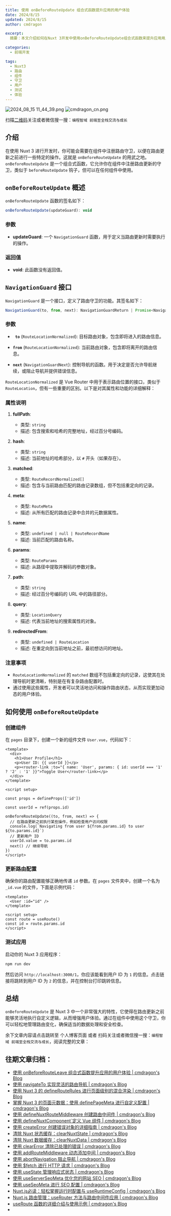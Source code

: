 ```yaml
---
title: 使用 onBeforeRouteUpdate 组合式函数提升应用的用户体验
date: 2024/8/15
updated: 2024/8/15
author: cmdragon

excerpt:
  摘要：本文介绍如何在Nuxt 3开发中使用onBeforeRouteUpdate组合式函数来提升应用用户体验。通过在组件中注册路由更新守卫，开发者能够在路由变更前执行特定操作，如权限检查或数据更新，示例展示了在User.vue组件中使用此功能的过程与注意事项。

categories:
  - 前端开发

tags:
  - Nuxt3
  - 路由
  - 组件
  - 守卫
  - 用户
  - 测试
  - 体验
---
```


<img src="https://static.amd794.com/blog/images/2024_08_15 11_44_39.png@blog" title="2024_08_15 11_44_39.png" alt="2024_08_15 11_44_39.png"/>

<img src="https://api2.cmdragon.cn/upload/cmder/20250304_012821924.jpg" title="cmdragon_cn.png" alt="cmdragon_cn.png"/>


扫描[二维码](https://api2.cmdragon.cn/upload/cmder/20250304_012821924.jpg)关注或者微信搜一搜：`编程智域 前端至全栈交流与成长`



## 介绍

在使用 Nuxt 3 进行开发时，你可能会需要在组件中注册路由守卫，以便在路由更新之前进行一些特定的操作。这就是 `onBeforeRouteUpdate` 的用武之地。`onBeforeRouteUpdate` 是一个组合式函数，它允许你在组件中注册路由更新的守卫，类似于 `beforeRouteUpdate` 钩子，但可以在任何组件中使用。


## `onBeforeRouteUpdate` 概述

`onBeforeRouteUpdate` 函数的签名如下：

```javascript
onBeforeRouteUpdate(updateGuard): void
```

### 参数

- **updateGuard**: 一个 `NavigationGuard` 函数，用于定义当路由更新时需要执行的操作。

### 返回值

- **void**: 此函数没有返回值。

## `NavigationGuard` 接口

`NavigationGuard` 是一个接口，定义了路由守卫的功能。其签名如下：

```javascript
NavigationGuard(to, from, next): NavigationGuardReturn | Promise<NavigationGuardReturn>
```

### 参数
-   **` 
    to `** (`RouteLocationNormalized`): 目标路由对象，包含即将进入的路由信息。

-   **`from`** (`RouteLocationNormalized`): 当前路由对象，包含即将离开的路由信息。

-   **`next`** (`NavigationGuardNext`): 控制导航的函数。用于决定是否允许导航继续，或阻止导航并提供错误信息。

`RouteLocationNormalized` 是 Vue Router 中用于表示路由位置的接口，类似于 `RouteLocation`，但有一些重要的区别。以下是对其属性和功能的详细解释：

### 属性说明

1. **fullPath**: 
   - 类型: `string`
   - 描述: 包含搜索和哈希的完整地址，经过百分号编码。

2. **hash**: 
   - 类型: `string`
   - 描述: 当前地址的哈希部分，以 `#` 开头（如果存在）。

3. **matched**: 
   - 类型: `RouteRecordNormalized[]`
   - 描述: 包含与当前路由匹配的路由记录数组，但不包括重定向的记录。

4. **meta**: 
   - 类型: `RouteMeta`
   - 描述: 从所有匹配的路由记录中合并的元数据属性。

5. **name**: 
   - 类型: `undefined | null | RouteRecordName`
   - 描述: 当前匹配的路由名称。

6. **params**: 
   - 类型: `RouteParams`
   - 描述: 从路径中提取并解码的参数对象。

7. **path**: 
   - 类型: `string`
   - 描述: 经过百分号编码的 URL 中的路径部分。

8. **query**: 
   - 类型: `LocationQuery`
   - 描述: 代表当前地址的搜索属性的对象。

9. **redirectedFrom**: 
   - 类型: `undefined | RouteLocation`
   - 描述: 在重定向到当前地址之前，最初想访问的地址。

### 注意事项

- `RouteLocationNormalized` 的 `matched` 数组不包括重定向的记录，这使其在处理导航时更清晰，特别是在有复杂路由配置时。
- 通过使用这些属性，开发者可以灵活地访问和操作路由状态，从而实现更加动态的用户体验。

## 如何使用 `onBeforeRouteUpdate`


###  创建组件

在 `pages` 目录下，创建一个新的组件文件 `User.vue`，代码如下：

```vue
<template>
  <div>
    <h1>User Profile</h1>
    <p>User ID: {{ userId }}</p>
    <p><router-link :to="{ name: 'User', params: { id: userId === '1' ? '2' : '1' }}">Toggle User</router-link></p>
  </div>
</template>

<script setup>

const props = defineProps(['id'])

const userId = ref(props.id)

onBeforeRouteUpdate((to, from, next) => {
  // 在路由更新之前执行某些操作，例如检查用户访问权限
  console.log(`Navigating from user ${from.params.id} to user ${to.params.id}`)
  // 更新用户 ID
  userId.value = to.params.id
  next() // 继续导航
})
</script>
```

### 更新路由配置

确保你的路由配置能够正确地传递 `id` 参数。在 `pages` 文件夹中，创建一个名为 `_id.vue` 的文件，下面是示例代码：

```vue
<template>
  <User :id="id" />
</template>

<script setup>
const route = useRoute()
const id = route.params.id
</script>
```

###  测试应用

启动你的 Nuxt 3 应用程序：

```bash
npm run dev
```

然后访问 `http://localhost:3000/1`，你应该能看到用户 ID 为 `1` 的信息。点击链接将跳转到用户 ID 为 `2` 的信息，并在控制台打印跳转信息。

## 总结

`onBeforeRouteUpdate` 是 Nuxt 3 中一个非常强大的特性，它使得在路由更新之前能够灵活地执行自定义逻辑，从而增强用户体验。通过在组件中使用这个守卫，你可以轻松地管理路由变化，确保适当的数据处理和安全检查。


余下文章内容请点击跳转至 个人博客页面 或者 扫码关注或者微信搜一搜：`编程智域 前端至全栈交流与成长`，阅读完整的文章：

## 往期文章归档：

- [使用 onBeforeRouteLeave 组合式函数提升应用的用户体验 | cmdragon's Blog](https://blog.cmdragon.cn/posts/cfb92785e131/)
- [使用 navigateTo 实现灵活的路由导航 | cmdragon's Blog](https://blog.cmdragon.cn/posts/30bdc45ab749/)
- [使用 Nuxt 3 的 defineRouteRules 进行页面级别的混合渲染 | cmdragon's Blog](https://blog.cmdragon.cn/posts/4a1749875882/)
- [掌握 Nuxt 3 的页面元数据：使用 definePageMeta 进行自定义配置 | cmdragon's Blog](https://blog.cmdragon.cn/posts/6f827ad7a980/)
- [使用 defineNuxtRouteMiddleware 创建路由中间件 | cmdragon's Blog](https://blog.cmdragon.cn/posts/30f5cad8adaa/)
- [使用 defineNuxtComponent`定义 Vue 组件 | cmdragon's Blog](https://blog.cmdragon.cn/posts/df9c2cf37c29/)
- [使用 createError 创建错误对象的详细指南 | cmdragon's Blog](https://blog.cmdragon.cn/posts/93b5a8ec52df/)
- [清除 Nuxt 状态缓存：clearNuxtState | cmdragon's Blog](https://blog.cmdragon.cn/posts/0febec81a1d1/)
- [清除 Nuxt 数据缓存：clearNuxtData | cmdragon's Blog](https://blog.cmdragon.cn/posts/0a7c0cc75cf1/)
- [使用 clearError 清除已处理的错误 | cmdragon's Blog](https://blog.cmdragon.cn/posts/1bf9b90dd386/)
- [使用 addRouteMiddleware 动态添加中间 | cmdragon's Blog](https://blog.cmdragon.cn/posts/a070155dbcfb/)
- [使用 abortNavigation 阻止导航 | cmdragon's Blog](https://blog.cmdragon.cn/posts/c89ead546424/)
- [使用 $fetch 进行 HTTP 请求 | cmdragon's Blog](https://blog.cmdragon.cn/posts/07d91f7f1ac2/)
- [使用 useState 管理响应式状态 | cmdragon's Blog](https://blog.cmdragon.cn/posts/dad6ac94ddf0/)
- [使用 useServerSeoMeta 优化您的网站 SEO | cmdragon's Blog](https://blog.cmdragon.cn/posts/dd9cb519a7a9/)
- [使用 useSeoMeta 进行 SEO 配置 | cmdragon's Blog](https://blog.cmdragon.cn/posts/4ab349e1f178/)
- [Nuxt.js必读：轻松掌握运行时配置与 useRuntimeConfig | cmdragon's Blog](https://blog.cmdragon.cn/posts/014b8d25b5e5/)
- [Nuxt.js 路由管理：useRouter 方法与路由中间件应用 | cmdragon's Blog](https://blog.cmdragon.cn/posts/ad9936895e09/)
- [useRoute 函数的详细介绍与使用示例 | cmdragon's Blog](https://blog.cmdragon.cn/posts/eb8617e107bf/)
-


